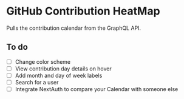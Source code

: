 # GitHub Contribution HeatMap

Pulls the contribution calendar from the GraphQL API.

## To do

- [ ] Change color scheme
- [ ] View contribution day details on hover
- [ ] Add month and day of week labels
- [ ] Search for a user
- [ ] Integrate NextAuth to compare your Calendar with someone else
